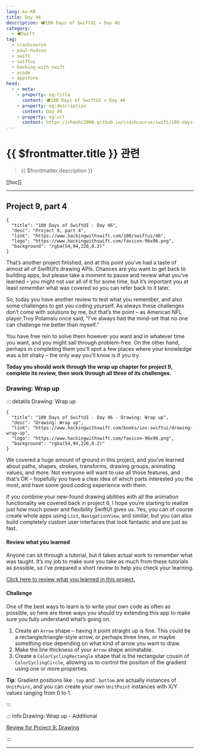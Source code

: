 ```yaml
---
lang: ko-KR
title: Day 46
description: 🕊️100 Days of SwiftUI > Day 46
category:
  - 🕊️Swift
tag: 
  - crashcourse
  - paul-hudson
  - swift
  - swiftui
  - hacking-with-swift
  - xcode
  - appstore
head:
  - - meta:
    - property: og:title
      content: 🕊️100 Days of SwiftUI > Day 46
    - property: og:description
      content: Day 46
    - property: og:url
      content: https://chanhi2000.github.io/crashcourse/swift/100-days-of-swiftui/46.html
---
```


# {{ $frontmatter.title }} 관련

> {{ $frontmatter.description }}

[[toc]]

---

## Project 9, part 4

```component VPCard
{
  "title": "100 Days of SwiftUI - Day 46",
  "desc": "Project 9, part 4",
  "link": "https://www.hackingwithswift.com/100/swiftui/46",
  "logo": "https://www.hackingwithswift.com/favicon-96x96.png",
  "background": "rgba(54,94,226,0.2)"
}
```

That’s another project finished, and at this point you’ve had a taste of almost all of SwiftUI’s drawing APIs. Chances are you want to get back to building apps, but please take a moment to pause and review what you’ve learned – you might not _use_ all of it for some time, but it’s important you at least _remember_ what was covered so you can refer back to it later.

So, today you have another review to test what you remember, and also some challenges to get you coding yourself. As always these challenges don’t come with solutions by me, but that’s the point – as American NFL player Troy Polamalu once said, “I’ve always had the mind-set that no one can challenge me better than myself.”

You have free rein to solve them however you want and in whatever time you want, and you might sail through problem-free. On the other hand, perhaps in completing them you’ll spot a few places where your knowledge was a bit shaky – the only way you’ll know is if you try.

__Today you should work through the wrap up chapter for project 9, complete its review, then work through all three of its challenges.__

### Drawing: Wrap up

::: detatils Drawing: Wrap up

```component VPCard
{
  "title": "100 Days of SwiftUI - Day 46 - Drawing: Wrap up",
  "desc": "Drawing: Wrap up",
  "link": "https://www.hackingwithswift.com/books/ios-swiftui/drawing-wrap-up",
  "logo": "https://www.hackingwithswift.com/favicon-96x96.png",
  "background": "rgba(54,94,226,0.2)"
}
```

We covered a huge amount of ground in this project, and you’ve learned about paths, shapes, strokes, transforms, drawing groups, animating values, and more. Not everyone will want to use all those features, and that’s OK – hopefully you have a clear idea of which parts interested you the most, and have some good coding experience with them.

If you combine your new-found drawing abilities with all the animation functionality we covered back in project 6, I hope you’re starting to realize just how much power and flexibility SwiftUI gives us. Yes, you can of course create whole apps using `List`, `NavigationView`, and similar, but you can also build completely custom user interfaces that look fantastic and are just as fast.

#### Review what you learned

Anyone can sit through a tutorial, but it takes actual work to remember what was taught. It’s my job to make sure you take as much from these tutorials as possible, so I’ve prepared a short review to help you check your learning.

[Click here to review what you learned in this project.][drawing]

#### Challenge

One of the best ways to learn is to write your own code as often as possible, so here are three ways you should try extending this app to make sure you fully understand what’s going on.

1. Create an `Arrow` shape – having it point straight up is fine. This could be a rectangle/triangle-style arrow, or perhaps three lines, or maybe something else depending on what kind of arrow you want to draw.
2. Make the line thickness of your `Arrow` shape animatable.
3. Create a `ColorCyclingRectangle` shape that is the rectangular cousin of `ColorCyclingCircle`, allowing us to control the position of the gradient using one or more properties.

__Tip__: Gradient positions like `.top` and `.bottom` are actually instances of `UnitPoint`, and you can create your own `UnitPoint` instances with X/Y values ranging from 0 to 1.

:::

::: info Drawing: Wrap up - Additional

[Review for Project 9: Drawing][drawing]

:::

---

<TagLinks />

[drawing]: https://www.hackingwithswift.com/review/ios-swiftui/drawing